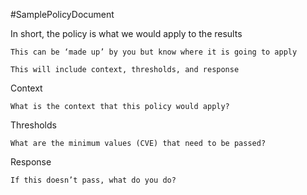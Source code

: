 #SamplePolicyDocument 
 
 In short, the policy is what we would apply to the results 
 
	This can be ‘made up’ by you but know where it is going to apply 
	
	This will include context, thresholds, and response 
	
Context	 

	What is the context that this policy would apply?  
	
Thresholds 

	What are the minimum values (CVE) that need to be passed? 
	
Response 

	If this doesn’t pass, what do you do? 
